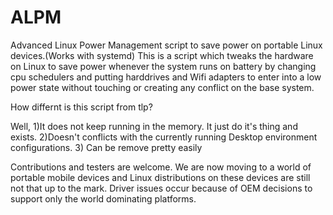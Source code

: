 # ALPM
Advanced Linux Power Management script to save power on portable Linux devices.(Works with systemd)
This is a script which tweaks the hardware on Linux to save power whenever the system runs on battery by changing cpu schedulers and putting harddrives and Wifi adapters to enter into a low power state without touching or creating any conflict on the base system.


How differnt is this script from tlp?

Well,
1)It does not keep running in the memory. It just do it's thing and exists.
2)Doesn't conflicts with the currently running Desktop environment configurations.
3) Can be remove pretty easily



Contributions and testers are welcome. We are now moving to a world of portable mobile devices and Linux distributions on these devices are still not that up to the mark. Driver issues occur because of OEM decisions to support only the world dominating platforms.
